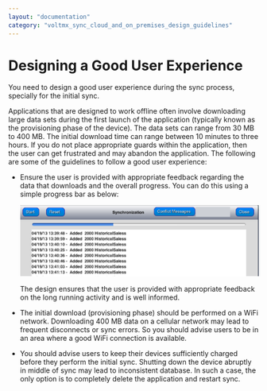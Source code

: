 ```yaml
---
layout: "documentation"
category: "voltmx_sync_cloud_and_on_premises_design_guidelines"
---
```

                           

Designing a Good User Experience
================================

You need to design a good user experience during the sync process, specially for the initial sync.

Applications that are designed to work offline often involve downloading large data sets during the first launch of the application (typically known as the provisioning phase of the device). The data sets can range from 30 MB to 400 MB. The initial download time can range between 10 minutes to three hours. If you do not place appropriate guards within the application, then the user can get frustrated and may abandon the application. The following are some of the guidelines to follow a good user experience:

*   Ensure the user is provided with appropriate feedback regarding the data that downloads and the overall progress. You can do this using a simple progress bar as below:
    
    ![](Resources/Images/design_user_exp.png)
    
    The design ensures that the user is provided with appropriate feedback on the long running activity and is well informed.
    
*   The initial download (provisioning phase) should be performed on a WiFi network. Downloading 400 MB data on a cellular network may lead to frequent disconnects or sync errors. So you should advise users to be in an area where a good WiFi connection is available.
*   You should advise users to keep their devices sufficiently charged before they perform the initial sync. Shutting down the device abruptly in middle of sync may lead to inconsistent database. In such a case, the only option is to completely delete the application and restart sync.
